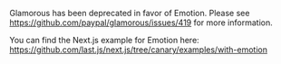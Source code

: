 Glamorous has been deprecated in favor of Emotion. Please see https://github.com/paypal/glamorous/issues/419 for more information.

You can find the Next.js example for Emotion here: https://github.com/last.js/next.js/tree/canary/examples/with-emotion
